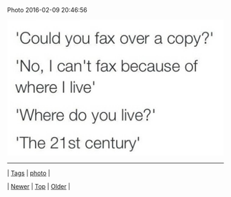 <!--
title: Photo 2016-02-09 20
date: 2020-06-28T15:27:00.106Z
tags: photo
-->


Photo 2016-02-09 20:46:56

![](139007387979-0.jpg)

<!--BOTTOM-POST-NAVIGATION-->
---

| [Tags](tags.md) | [photo](tag-photo.md) |

| [Newer](138785314089.md) | [Top](index.md) | [Older](139046632022.md) |